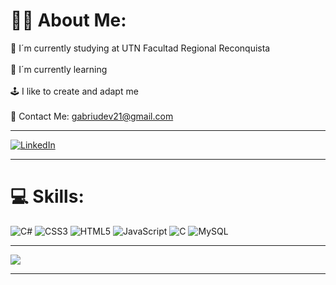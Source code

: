 # 👨🏻 About Me:
📘 I´m currently studying at UTN Facultad Regional Reconquista<br><br>🌱 I´m currently learning<br><br>🕹️ I like to create and adapt me<br><br>📧 Contact Me: gabriudev21@gmail.com

---

[![LinkedIn](https://img.shields.io/badge/LinkedIn-%230077B5.svg?logo=linkedin&logoColor=white)](https://linkedin.com/in/www.linkedin.com/in/gabrielsandrigo) 

---

# 💻 Skills:
![C#](https://img.shields.io/badge/c%23-%23239120.svg?style=for-the-badge&logo=csharp&logoColor=white) ![CSS3](https://img.shields.io/badge/css3-%231572B6.svg?style=for-the-badge&logo=css3&logoColor=white) ![HTML5](https://img.shields.io/badge/html5-%23E34F26.svg?style=for-the-badge&logo=html5&logoColor=white) ![JavaScript](https://img.shields.io/badge/javascript-%23323330.svg?style=for-the-badge&logo=javascript&logoColor=%23F7DF1E) ![C](https://img.shields.io/badge/c-%2300599C.svg?style=for-the-badge&logo=c&logoColor=white) ![MySQL](https://img.shields.io/badge/mysql-%2300000f.svg?style=for-the-badge&logo=mysql&logoColor=white)

---

[![](https://visitcount.itsvg.in/api?id=GabriuDEV&icon=5&color=1)](https://visitcount.itsvg.in)

---
